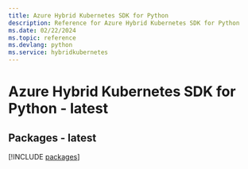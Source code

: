 ```yaml
---
title: Azure Hybrid Kubernetes SDK for Python
description: Reference for Azure Hybrid Kubernetes SDK for Python
ms.date: 02/22/2024
ms.topic: reference
ms.devlang: python
ms.service: hybridkubernetes
---
```

# Azure Hybrid Kubernetes SDK for Python - latest
## Packages - latest
[!INCLUDE [packages](hybrid-kubernetes-index.md)]
